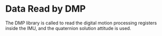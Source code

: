 # Data Read by DMP
The DMP library is called to read the digital motion processing registers inside the IMU, and the quaternion solution attitude is used.
